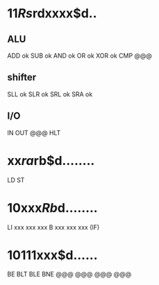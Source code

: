 # 11$Rs$rdxxxx$d..
## ALU 
ADD ok
SUB ok
AND ok
OR  ok
XOR ok
CMP
@@@

## shifter
SLL ok
SLR ok
SRL ok
SRA ok

## I/O
IN
OUT
@@@
HLT

# xx$ra$rb$d........
LD
ST

# 10xxx$Rb$d........
LI
xxx
xxx
xxx
B
xxx
xxx
xxx
(IF)

# 10111xxx$d......
BE
BLT
BLE
BNE
@@@
@@@
@@@
@@@
